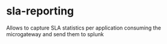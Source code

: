 # sla-reporting

Allows to capture SLA statistics per application consuming the microgateway and send them to splunk